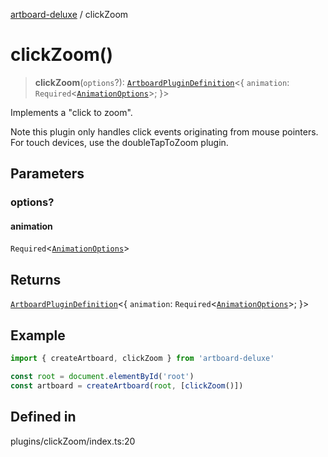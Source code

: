 [artboard-deluxe](../globals.md) / clickZoom

# clickZoom()

> **clickZoom**(`options`?): [`ArtboardPluginDefinition`](../type-aliases/ArtboardPluginDefinition.md)\<\{ `animation`: `Required`\<[`AnimationOptions`](../type-aliases/AnimationOptions.md)\>; \}\>

Implements a "click to zoom".

Note this plugin only handles click events originating from mouse pointers.
For touch devices, use the doubleTapToZoom plugin.

## Parameters

### options?

#### animation

`Required`\<[`AnimationOptions`](../type-aliases/AnimationOptions.md)\>

## Returns

[`ArtboardPluginDefinition`](../type-aliases/ArtboardPluginDefinition.md)\<\{ `animation`: `Required`\<[`AnimationOptions`](../type-aliases/AnimationOptions.md)\>; \}\>

## Example

```typescript
import { createArtboard, clickZoom } from 'artboard-deluxe'

const root = document.elementById('root')
const artboard = createArtboard(root, [clickZoom()])
```

## Defined in

plugins/clickZoom/index.ts:20
